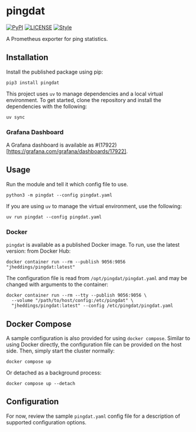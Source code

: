 # pingdat #

[![PyPI](https://img.shields.io/pypi/v/pingdat.svg)](https://pypi.org/project/pingdat)
[![LICENSE](https://img.shields.io/github/license/jheddings/pingdat)](LICENSE)
[![Style](https://img.shields.io/badge/style-black-black)](https://github.com/ambv/black)

A Prometheus exporter for ping statistics.

## Installation ##

Install the published package using pip:

```shell
pip3 install pingdat
```

This project uses `uv` to manage dependencies and a local virtual environment.  To
get started, clone the repository and install the dependencies with the following:

```shell
uv sync
```

### Grafana Dashboard ###

A Grafana dashboard is available as #(17922)[https://grafana.com/grafana/dashboards/17922].

## Usage ##

Run the module and tell it which config file to use.

```shell
python3 -m pingdat --config pingdat.yaml
```

If you are using `uv` to manage the virtual environment, use the following:

```shell
uv run pingdat --config pingdat.yaml
```

### Docker ###

`pingdat` is available as a published Docker image.  To run, use the latest version:
from Docker Hub:

```shell
docker container run --rm --publish 9056:9056 "jheddings/pingdat:latest"
```

The configuration file is read from `/opt/pingdat/pingdat.yaml` and may be changed
with arguments to the container:

```shell
docker container run --rm --tty --publish 9056:9056 \
  --volume "/path/to/host/config:/etc/pingdat" \
  "jheddings/pingdat:latest" --config /etc/pingdat/pingdat.yaml
```

## Docker Compose ##

A sample configuration is also provided for using `docker compose`.  Similar to using
Docker directly, the configuration file can be provided on the host side.  Then,
simply start the cluster normally:

```shell
docker compose up
```

Or detached as a background process:

```shell
docker compose up --detach
```

## Configuration ##

For now, review the sample `pingdat.yaml` config file for a description of supported
configuration options.
